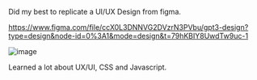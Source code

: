 Did my best to replicate a UI/UX Design from figma.

https://www.figma.com/file/ccX0L3DNNVG2DVzrN3PVbu/gpt3-design?type=design&node-id=0%3A1&mode=design&t=79hKBIY8UwdTw9uc-1 

![image](https://github.com/samuelRodriguezA/WhatIsGpt3/assets/144276999/b5e85829-3589-40f2-b00f-370d38782d7a)

Learned a lot about UX/UI, CSS and Javascript.
